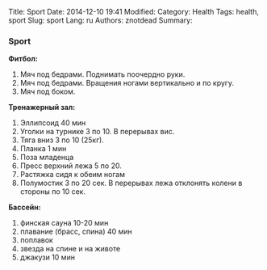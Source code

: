 Title: Sport
Date: 2014-12-10 19:41
Modified: 
Category: Health
Tags: health, sport
Slug: sport
Lang: ru
Authors: znotdead
Summary: 

### Sport

**Фитбол:**
1. Мяч под бедрами. Поднимать поочердно руки.
2. Мяч под бедрами. Вращения ногами вертикально и по кругу.
3. Мяч под боком.

**Тренажерный зал:**
1. Эллипсоид 40 мин
2. Уголки на турнике 3 по 10. В перерывах вис.
3. Тяга вниз 3 по 10 (25кг).
4. Планка 1 мин
5. Поза младенца
6. Пресс верхний лежа 5 по 20.
7. Растяжка сидя к обеим ногам
8. Полумостик 3 по 20 сек. В перерывах лежа отклонять колени в стороны по 10 сек.

**Бассейн:**
1. финская сауна 10-20 мин
2. плавание (брасс, спина) 40 мин
3. поплавок
4. звезда на спине и на животе
5. джакузи 10 мин
